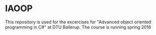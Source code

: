 # IAOOP
This repository is used for the excercises for "Advanced object oriented programming in C#" at DTU Ballerup.
The course is running spring 2016
